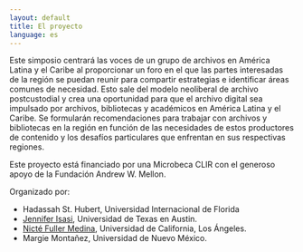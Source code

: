 ```yaml
---
layout: default
title: El proyecto
language: es
---
```


Este simposio centrará las voces de un grupo de archivos en América Latina y el Caribe al proporcionar un foro en el que las partes interesadas de la región se puedan reunir para compartir estrategias e identificar áreas comunes de necesidad. Esto sale del modelo neoliberal de archivo postcustodial y crea una oportunidad para que el archivo digital sea impulsado por archivos, bibliotecas y académicos en América Latina y el Caribe. Se formularán recomendaciones para trabajar con archivos y bibliotecas en la región en función de las necesidades de estos productores de contenido y los desafíos particulares que enfrentan en sus respectivas regiones.

Este proyecto está financiado por una Microbeca CLIR con el generoso apoyo de la Fundación Andrew W. Mellon. 

Organizado por:

- Hadassah St. Hubert, Universidad Internacional de Florida
- [Jennifer Isasi](https://dr.jenniferisasi.com), Universidad de Texas en Austin.
- [Nicté Fuller Medina](https://nfullerm.wixsite.com/website), Universidad de California, Los Ángeles.
- Margie Montañez, Universidad de Nuevo México.

